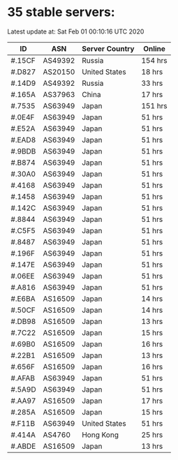 # 35 stable servers:

Latest update at: Sat Feb 01 00:10:16 UTC 2020

| ID | ASN | Server Country | Online |
| -- | --- | -------------- | ------ |
| #.15CF | AS49392 | Russia | 154 hrs |
| #.D827 | AS20150 | United States | 18 hrs |
| #.14D9 | AS49392 | Russia | 33 hrs |
| #.165A | AS37963 | China | 17 hrs |
| #.7535 | AS63949 | Japan | 151 hrs |
| #.0E4F | AS63949 | Japan | 51 hrs |
| #.E52A | AS63949 | Japan | 51 hrs |
| #.EAD8 | AS63949 | Japan | 51 hrs |
| #.9BDB | AS63949 | Japan | 51 hrs |
| #.B874 | AS63949 | Japan | 51 hrs |
| #.30A0 | AS63949 | Japan | 51 hrs |
| #.4168 | AS63949 | Japan | 51 hrs |
| #.1458 | AS63949 | Japan | 51 hrs |
| #.142C | AS63949 | Japan | 51 hrs |
| #.8844 | AS63949 | Japan | 51 hrs |
| #.C5F5 | AS63949 | Japan | 51 hrs |
| #.8487 | AS63949 | Japan | 51 hrs |
| #.196F | AS63949 | Japan | 51 hrs |
| #.147E | AS63949 | Japan | 51 hrs |
| #.06EE | AS63949 | Japan | 51 hrs |
| #.A816 | AS63949 | Japan | 51 hrs |
| #.E6BA | AS16509 | Japan | 14 hrs |
| #.50CF | AS16509 | Japan | 14 hrs |
| #.DB98 | AS16509 | Japan | 13 hrs |
| #.7C22 | AS16509 | Japan | 15 hrs |
| #.69B0 | AS16509 | Japan | 16 hrs |
| #.22B1 | AS16509 | Japan | 13 hrs |
| #.656F | AS16509 | Japan | 16 hrs |
| #.AFAB | AS63949 | Japan | 51 hrs |
| #.5A9D | AS63949 | Japan | 51 hrs |
| #.AA97 | AS16509 | Japan | 17 hrs |
| #.285A | AS16509 | Japan | 15 hrs |
| #.F11B | AS63949 | United States | 51 hrs |
| #.414A | AS4760 | Hong Kong | 25 hrs |
| #.ABDE | AS16509 | Japan | 13 hrs |

